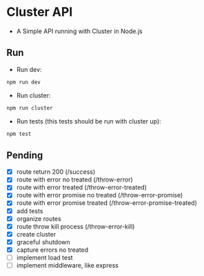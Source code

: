 # Cluster API

- A Simple API running with Cluster in Node.js

## Run

- Run dev:
  
```sh
npm run dev
```

- Run cluster:
  
```sh
npm run cluster
```

- Run tests (this tests should be run with cluster up):

```sh
npm test
```

## Pending

- [x] route return 200 (/success)
- [x] route with error no treated (/throw-error)
- [x] route with error treated (/throw-error-treated)
- [x] route with error promise no treated (/throw-error-promise)
- [x] route with error promise treated (/throw-error-promise-treated)
- [x] add tests
- [x] organize routes
- [x] route throw kill process (/throw-error-kill)
- [x] create cluster
- [x] graceful shutdown
- [x] capture errors no treated
- [ ] implement load test
- [ ] implement middleware, like express
